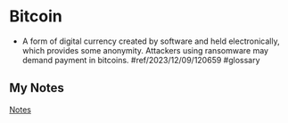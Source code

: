# Bitcoin
- A form of digital currency created by software and held electronically, which provides some anonymity. Attackers using ransomware may demand payment in bitcoins. #ref/2023/12/09/120659 #glossary 
## My Notes
[Notes](mynotes/bitcoin-notes.md)
